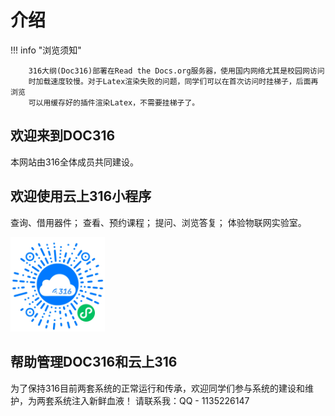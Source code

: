 # 介绍
!!! info "浏览须知"

        316大纲(Doc316)部署在Read the Docs.org服务器，使用国内网络尤其是校园网访问
        时加载速度较慢。对于Latex渲染失败的问题，同学们可以在首次访问时挂梯子，后面再浏览
        可以用缓存好的插件渲染Latex，不需要挂梯子了。
        


## 欢迎来到DOC316

本网站由316全体成员共同建设。

## 欢迎使用云上316小程序

查询、借用器件； 查看、预约课程； 提问、浏览答复； 体验物联网实验室。

<img src='./云上316.png' width="30%" />

## 帮助管理DOC316和云上316

为了保持316目前两套系统的正常运行和传承，欢迎同学们参与系统的建设和维护，为两套系统注入新鲜血液！
请联系我：QQ - 1135226147
